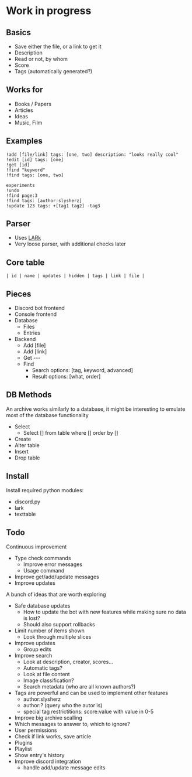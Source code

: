 # Work in progress

## Basics
- Save either the file, or a link to get it
- Description
- Read or not, by whom
- Score
- Tags (automatically generated?)

## Works for
- Books / Papers
- Articles
- Ideas
- Music, Film

## Examples

```
!add [file/link] tags: [one, two] description: "looks really cool"
!edit [id] tags: [one]
!get [id]
!find "keyword"
!find tags: [one, two]

experiments
!undo
!find page:3
!find tags: [author:slysherz]
!update 123 tags: +[tag1 tag2] -tag3 
```

## Parser
- Uses [LARk](https://github.com/lark-parser/lark)
- Very loose parser, with additional checks later

## Core table
`| id | name | updates | hidden | tags | link | file |`

## Pieces
- Discord bot frontend
- Console frontend
- Database
    - Files
    - Entries
- Backend
    - Add [file]
    - Add [link]
    - Get ---
    - Find
        - Search options: [tag, keyword, advanced]
        - Result options: [what, order]


## DB Methods
An archive works similarly to a database, it might be interesting to emulate most of the database functionality
- Select
    - Select [] from table where [] order by []
- Create
- Alter table
- Insert
- Drop table


## Install
Install required python modules:
- discord.py
- lark
- texttable


## Todo

Continuous improvement
- Type check commands
    - Improve error messages
    - Usage command
- Improve get/add/update messages
- Improve updates

A bunch of ideas that are worth exploring
- Safe database updates
    - How to update the bot with new features while making sure no data is lost?
    - Should also support rollbacks
- Limit number of items shown
    - Look through multiple slices
- Improve updates
    - Group edits
- Improve search
    - Look at description, creator, scores...
    - Automatic tags?
    - Look at file content
    - Image classification?
    - Search metadata (who are all known authors?)
- Tags are powerful and can be used to implement other features
    - author:slysherz
    - author:? (query who the autor is)
    - special tag restrictitions: score:value with value in 0-5
- Improve big archive scalling
- Which messages to answer to, which to ignore?
- User permissions
- Check if link works, save article
- Plugins
- Playlist
- Show entry's history
- Improve discord integration
    - handle add/update message edits